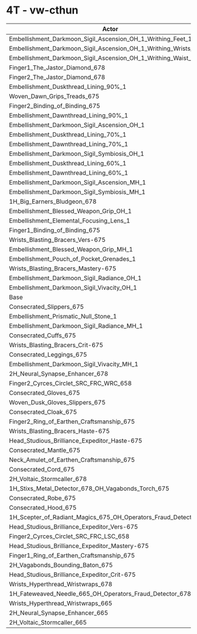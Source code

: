 # 4T - vw-cthun
| Actor | DPS | Increase |
|---|:---:|:---:|
|Embellishment_Darkmoon_Sigil_Ascension_OH_1_Writhing_Feet_1|5390004|1.31%|
|Embellishment_Darkmoon_Sigil_Ascension_OH_1_Writhing_Wrists_1|5385558|1.23%|
|Embellishment_Darkmoon_Sigil_Ascension_OH_1_Writhing_Waist_1|5381264|1.15%|
|Finger1_The_Jastor_Diamond_678|5375662|1.04%|
|Finger2_The_Jastor_Diamond_678|5372761|0.99%|
|Embellishment_Duskthread_Lining_90%_1|5358112|0.71%|
|Woven_Dawn_Grips_Treads_675|5357443|0.70%|
|Finger2_Binding_of_Binding_675|5353018|0.61%|
|Embellishment_Dawnthread_Lining_90%_1|5352774|0.61%|
|Embellishment_Darkmoon_Sigil_Ascension_OH_1|5349915|0.56%|
|Embellishment_Duskthread_Lining_70%_1|5347095|0.50%|
|Embellishment_Dawnthread_Lining_70%_1|5345118|0.47%|
|Embellishment_Darkmoon_Sigil_Symbiosis_OH_1|5344934|0.46%|
|Embellishment_Duskthread_Lining_60%_1|5344102|0.45%|
|Embellishment_Dawnthread_Lining_60%_1|5341572|0.40%|
|Embellishment_Darkmoon_Sigil_Ascension_MH_1|5340893|0.39%|
|Embellishment_Darkmoon_Sigil_Symbiosis_MH_1|5339816|0.37%|
|1H_Big_Earners_Bludgeon_678|5338901|0.35%|
|Embellishment_Blessed_Weapon_Grip_OH_1|5330727|0.20%|
|Embellishment_Elemental_Focusing_Lens_1|5327658|0.14%|
|Finger1_Binding_of_Binding_675|5327380|0.13%|
|Wrists_Blasting_Bracers_Vers-675|5327027|0.13%|
|Embellishment_Blessed_Weapon_Grip_MH_1|5324424|0.08%|
|Embellishment_Pouch_of_Pocket_Grenades_1|5324386|0.08%|
|Wrists_Blasting_Bracers_Mastery-675|5322952|0.05%|
|Embellishment_Darkmoon_Sigil_Radiance_OH_1|5322605|0.04%|
|Embellishment_Darkmoon_Sigil_Vivacity_OH_1|5321382|0.02%|
|Base|5320344|0.00%|
|Consecrated_Slippers_675|5318720|-0.03%|
|Embellishment_Prismatic_Null_Stone_1|5317472|-0.05%|
|Embellishment_Darkmoon_Sigil_Radiance_MH_1|5317436|-0.05%|
|Consecrated_Cuffs_675|5316975|-0.06%|
|Wrists_Blasting_Bracers_Crit-675|5316932|-0.06%|
|Consecrated_Leggings_675|5316520|-0.07%|
|Embellishment_Darkmoon_Sigil_Vivacity_MH_1|5316328|-0.08%|
|2H_Neural_Synapse_Enhancer_678|5315660|-0.09%|
|Finger2_Cyrces_Circlet_SRC_FRC_WRC_658|5314350|-0.11%|
|Consecrated_Gloves_675|5313816|-0.12%|
|Woven_Dusk_Gloves_Slippers_675|5313012|-0.14%|
|Consecrated_Cloak_675|5311601|-0.16%|
|Finger2_Ring_of_Earthen_Craftsmanship_675|5310619|-0.18%|
|Wrists_Blasting_Bracers_Haste-675|5310342|-0.19%|
|Head_Studious_Brilliance_Expeditor_Haste-675|5309825|-0.20%|
|Consecrated_Mantle_675|5309393|-0.21%|
|Neck_Amulet_of_Earthen_Craftsmanship_675|5309082|-0.21%|
|Consecrated_Cord_675|5307418|-0.24%|
|2H_Voltaic_Stormcaller_678|5307314|-0.24%|
|1H_Stixs_Metal_Detector_678_OH_Vagabonds_Torch_675|5303764|-0.31%|
|Consecrated_Robe_675|5303640|-0.31%|
|Consecrated_Hood_675|5300948|-0.36%|
|1H_Scepter_of_Radiant_Magics_675_OH_Operators_Fraud_Detector_678|5298380|-0.41%|
|Head_Studious_Brilliance_Expeditor_Vers-675|5294730|-0.48%|
|Finger2_Cyrces_Circlet_SRC_FRC_LSC_658|5288436|-0.60%|
|Head_Studious_Brilliance_Expeditor_Mastery-675|5285973|-0.65%|
|Finger1_Ring_of_Earthen_Craftsmanship_675|5284434|-0.67%|
|2H_Vagabonds_Bounding_Baton_675|5281128|-0.74%|
|Head_Studious_Brilliance_Expeditor_Crit-675|5274598|-0.86%|
|Wrists_Hyperthread_Wristwraps_678|5242253|-1.47%|
|1H_Fateweaved_Needle_665_OH_Operators_Fraud_Detector_678|5226833|-1.76%|
|Wrists_Hyperthread_Wristwraps_665|5224702|-1.80%|
|2H_Neural_Synapse_Enhancer_665|5155565|-3.10%|
|2H_Voltaic_Stormcaller_665|5143296|-3.33%|
